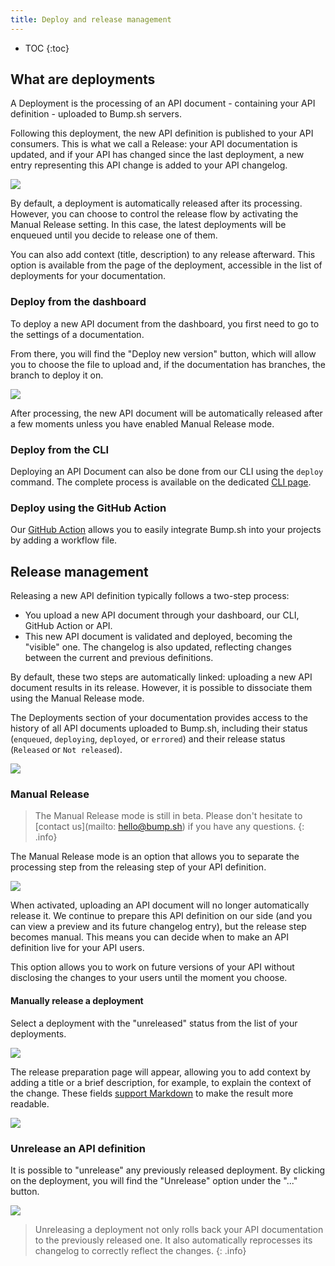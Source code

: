 ```yaml
---
title: Deploy and release management
---
```


- TOC
{:toc}

## What are deployments

A Deployment is the processing of an API document - containing your API definition - uploaded to Bump.sh servers.

Following this deployment, the new API definition is published to your API consumers. This is what we call a Release: your API documentation is updated, and if your API has changed since the last deployment, a new entry representing this API change is added to your API changelog.

![](/images/help/deployments-list.png)

By default, a deployment is automatically released after its processing. However, you can choose to control the release flow by activating the Manual Release setting. In this case, the latest deployments will be enqueued until you decide to release one of them.

You can also add context (title, description) to any release afterward. This option is available from the page of the deployment, accessible in the list of deployments for your documentation.

### Deploy from the dashboard

To deploy a new API document from the dashboard, you first need to go to the settings of a documentation.

From there, you will find the "Deploy new version" button, which will allow you to choose the file to upload and, if the documentation has branches, the branch to deploy it on.

![](/images/help/upload-document-quick.png)

After processing, the new API document will be automatically released after a few moments unless you have enabled Manual Release mode.

### Deploy from the CLI

Deploying an API Document can also be done from our CLI using the `deploy` command. The complete process is available on the dedicated [CLI page](/help/continuous-integration/cli/).

### Deploy using the GitHub Action

Our [GitHub Action](/help/continuous-integration/github-actions/) allows you to easily integrate Bump.sh into your projects by adding a workflow file.

## Release management

Releasing a new API definition typically follows a two-step process:
- You upload a new API document through your dashboard, our CLI, GitHub Action or API.
- This new API document is validated and deployed, becoming the "visible" one. The changelog is also updated, reflecting changes between the current and previous definitions.

By default, these two steps are automatically linked: uploading a new API document results in its release. However, it is possible to dissociate them using the Manual Release mode.

The Deployments section of your documentation provides access to the history of all API documents uploaded to Bump.sh, including their status (`enqueued`, `deploying`, `deployed`, or `errored`) and their release status (`Released` or `Not released`).

![](/images/help/deployments-list.png)

### Manual Release

>The Manual Release mode is still in beta. Please don't hesitate to [contact us](mailto: hello@bump.sh) if you have any questions.
{: .info}

The Manual Release mode is an option that allows you to separate the processing step from the releasing step of your API definition.

![](/images/help/manual-release-toggle.png)

When activated, uploading an API document will no longer automatically release it. We continue to prepare this API definition on our side (and you can view a preview and its future changelog entry), but the release step becomes manual. This means you can decide when to make an API definition live for your API users.

This option allows you to work on future versions of your API without disclosing the changes to your users until the moment you choose.

#### Manually release a deployment

Select a deployment with the "unreleased" status from the list of your deployments.

![](/images/help/deployments-list-not-released.png)

The release preparation page will appear, allowing you to add context by adding a title or a brief description, for example, to explain the context of the change. These fields [support Markdown](/help/specification-support/markdown-support/) to make the result more readable.

![](/images/help/deployment-release-form.png)

### Unrelease an API definition

It is possible to "unrelease" any previously released deployment. By clicking on the deployment, you will find the "Unrelease" option under the "..." button.

![](/images/help/unrelease-button.png)

> Unreleasing a deployment not only rolls back your API documentation to the previously released one. It also automatically reprocesses its changelog to correctly reflect the changes.
{: .info}

